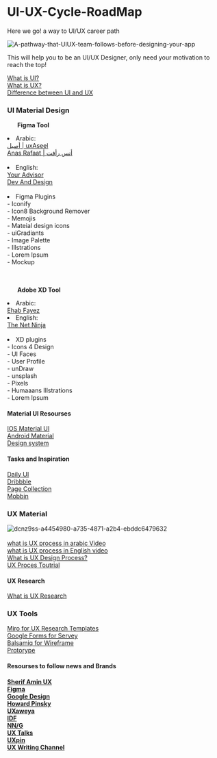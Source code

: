 # UI-UX-Cycle-RoadMap
Here we go! a way to UI/UX career path

![A-pathway-that-UIUX-team-follows-before-designing-your-app](https://user-images.githubusercontent.com/55780925/195993656-0567e4c5-74e8-4fee-85c7-fab1aa0834b1.png)

This will help you to be an UI/UX Designer, only need your motivation to reach the top!

<a href= "https://www.techtarget.com/searchapparchitecture/definition/user-interface-UI" > What is UI? </a> <br>
<a href= "https://www.interaction-design.org/literature/topics/ux-design"> What is UX? </a> <br>
<a href ="https://bootcamp.cvn.columbia.edu/blog/what-is-ux-design/#:~:text=UX%20and%20UI%20design%20are,of%20the%20UX%20design%20process."> Difference between UI and UX </a> 

<h3> UI Material Design </h3>
<ol> <B> Figma Tool </B> </ol>
  <li> Arabic: </li>
  <a href ="https://www.youtube.com/watch?v=62qluEMY7C4&list=PLIW7Uli0gP7h2wvikTq5zMh8PoOQWhlpw"> أصيل | uxAseel </a> <br>
  <a href ="https://www.youtube.com/watch?v=-8hP9M-EstY">Anas Rafaat | أنس رأفت </a> <br> <br>
  
  <li> English: </li>
  <a href ="https://www.youtube.com/watch?v=MOi9YiXpcDs&list=PL0KAnYbP6uAhxzOrSqwDVCdDQKckiWLxF"> Your Advisor </a> <br>
  <a href ="https://www.youtube.com/watch?v=YmdtXc_bzDw"> Dev And Design </a> <br> <br>
  
  <li> Figma Plugins </li>
  - Iconify <br>
  - Icon8 Background Remover <br>
  - Memojis <br>
  - Mateial design icons <br>
  - uiGradiants <br>
  - Image Palette <br>
  - Illstrations <br> 
  - Lorem Ipsum <br>
  - Mockup <br> <br>
  <br>
  <ul> <b> Adobe XD Tool </b> </ul> 
   <li> Arabic: </li>
   <a href="https://www.youtube.com/watch?v=4tvnBgZykto&list=PLjzhiGLyugKzxD2WKrI0riNZ9E6HoZYkH"> Ehab Fayez </a> <br>
   
   <li> English: </li>
   <a href="https://www.youtube.com/watch?v=0Q2s_zjSNR8&list=PL4cUxeGkcC9hOQFhUxCE8z1aB3OpwKXaJ"> The Net Ninja </a> <br> <br>
   
  <li> XD plugins </li>  
  - Icons 4 Design <br>
  - UI Faces <br>
  - User Profile <br>
  - unDraw <br>
  - unsplash <br>
  - Pixels <br>
  - Humaaans Illstrations <br> 
  - Lorem Ipsum <br>
  
  <h4> Material UI Resourses </h4>
  <a href ="https://developer.apple.com/design/"> IOS Material UI </a> <br>
  <a href="https://material.io/"> Android Material </a> <br>
  <a href ="https://xd.adobe.com/ideas/principles/design-systems/"> Design system </a>
   
   <h4> Tasks and Inspiration </h4>
   <a href ="https://dailyui.co"> Daily UI </a> <br>
   <a href ="https://dribbble.com/"> Dribbble </a> <br>
   <a href ="https://pagecollective.com/?ref=screenlane"> Page Collection </a> <br>
   <a href ="https://mobbin.com/browse/ios/apps"> Mobbin </a> <br>
   
   <h3> UX Material </h3>
   
   ![dcnz9ss-a4454980-a735-4871-a2b4-ebddc6479632](https://user-images.githubusercontent.com/55780925/195998567-b76ba85a-d042-4286-970a-1e4826664265.jpg) <br> <br>
<a href ="https://www.youtube.com/watch?v=0nAXnnctNrM"> what is UX process in arabic Video </a> <br> 
<a href ="https://www.youtube.com/watch?v=rYH7AErVd7w"> what is UX process in English video </a> <br>
 <a href ="https://www.invisionapp.com/inside-design/6-stages-ux-process/"> What is UX Design Process? </a> <br>
 <a href ="https://www.youtube.com/watch?v=2IqfyV6zoCI&list=PLMDrOnfT8EAihDe2IzCk6OtXd5m9DJ7qy"> UX Proces Toutrial </a> <br>
 
  <h4> UX Research </h4>
  <a href="https://www.eleken.co/blog-posts/ux-research-process"> What is UX Research </a> <br>
  
 
 
 
 <h3> UX Tools </h3>
 <a href= "https://miro.com/app/dashboard/"> Miro for UX Research Templates </a> <br>
 <a href="https://www.google.com/forms/about/"> Google Forms for Servey </a> <br>
 <a href="https://balsamiq.com/"> Balsamiq for Wireframe </a> <br>
 <a href ="https://proto.io/"> Protorype </a> <br>
 
 <h4> Resourses to follow news and Brands <h4>
  <a href ="https://www.youtube.com/c/SherifAminUXDesigner/featured"> Sherif Amin UX </a> <br>
  <a href ="https://www.youtube.com/c/Figmadesign"> Figma </a> <br>
  <a href ="https://www.youtube.com/c/googledesign"> Google Design </a> <br>
  <a href ="https://www.youtube.com/howardpinsky"> Howard Pinsky <//a> <br>
  <a href ="https://www.facebook.com/groups/188850591141932"> UXaweya </a> <br>
  <a href ="https://www.interaction-design.org/"> IDF </a> <br>
  <a href ="https://www.nngroup.com/"> NN/G </a> <br>
  <a href ="https://www.uxtalks.in/"> UX Talks </a> <br>
  <a href ="https://www.uxpin.com/"> UXpin </a> <br>
  <a href ="https://www.youtube.com/channel/UCC5Zotku6ESMRsCBiC9UeYA"> UX Writing Channel </a> <br>
  
 
   
  

